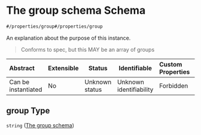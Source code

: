 # The group schema Schema

```txt
#/properties/group#/properties/group
```

An explanation about the purpose of this instance.


> Conforms to spec, but this MAY be an array of groups
>

| Abstract            | Extensible | Status         | Identifiable            | Custom Properties | Additional Properties | Access Restrictions | Defined In                                                                                         |
| :------------------ | ---------- | -------------- | ----------------------- | :---------------- | --------------------- | ------------------- | -------------------------------------------------------------------------------------------------- |
| Can be instantiated | No         | Unknown status | Unknown identifiability | Forbidden         | Allowed               | none                | [dataset.schema.json\*](../../../schema/dataset/latest/dataset.schema.json "open original schema") |

## group Type

`string` ([The group schema](dataset-properties-the-group-schema.md))
